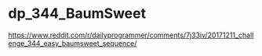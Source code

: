 # dp_344_BaumSweet
https://www.reddit.com/r/dailyprogrammer/comments/7j33iv/20171211_challenge_344_easy_baumsweet_sequence/
